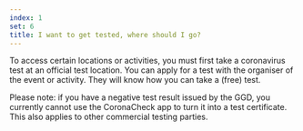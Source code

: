 ```yaml
---
index: 1
set: 6
title: I want to get tested, where should I go?
--- 
```

To access certain locations or activities, you must first take a coronavirus test at an official test location. You can apply for a test with the organiser of the event or activity. They will know how you can take a (free) test. 

Please note: if you have a negative test result issued by the GGD, you currently cannot use the CoronaCheck app to turn it into a test certificate. This also applies to other commercial testing parties.
